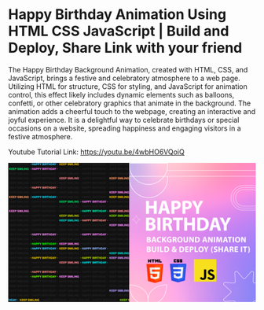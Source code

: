 # Happy Birthday Animation Using HTML CSS JavaScript | Build and Deploy, Share Link with your friend

The Happy Birthday Background Animation, created with HTML, CSS, and JavaScript, brings a festive and celebratory atmosphere to a web page. Utilizing HTML for structure, CSS for styling, and JavaScript for animation control, this effect likely includes dynamic elements such as balloons, confetti, or other celebratory graphics that animate in the background. The animation adds a cheerful touch to the webpage, creating an interactive and joyful experience. It is a delightful way to celebrate birthdays or special occasions on a website, spreading happiness and engaging visitors in a festive atmosphere.

Youtube Tutorial Link: https://youtu.be/4wbHO6VQoiQ

![Happy Birthday](HappyBirthdayBackgroundAnimation.png)
